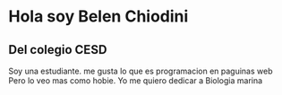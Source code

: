 # Hola soy Belen Chiodini 
## Del colegio CESD
Soy una estudiante. 
me gusta lo que es programacion en paguinas web 
Pero lo veo mas como hobie. Yo me quiero dedicar a Biologia marina 

